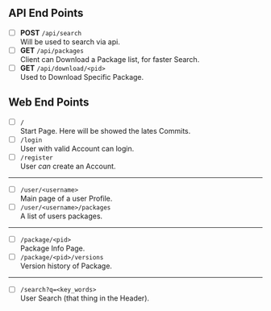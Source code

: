 ## API End Points
 - [ ] **POST** `/api/search`<br>
    Will be used to search via api.
 - [ ] **GET** `/api/packages`<br>
    Client can Download a Package list, for faster Search.
 - [ ] **GET** `/api/download/<pid>`<br>
    Used to Download Specific Package.

## Web End Points
 - [ ] `/`<br>
    Start Page. Here will be showed the lates Commits.
 - [ ] `/login`<br>
    User with valid Account can login.
 - [ ] `/register`<br>
    User *can* create an Account.
---
 - [ ] `/user/<username>`<br>
    Main page of a user Profile.
 - [ ] `/user/<username>/packages`<br>
    A list of users packages.
---
 - [ ] `/package/<pid>`<br>
    Package Info Page.
 - [ ] `/package/<pid>/versions`<br>
    Version history of Package.
---
 - [ ] `/search?q=<key_words>`<br>
    User Search (that thing in the Header).